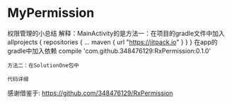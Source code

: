 # MyPermission
权限管理的小总结
解释：MainActivity的是方法一：在项目的gradle文件中加入
allprojects {
        repositories {
            ...
            maven { url "https://jitpack.io" }
        }
    }
    在app的gradle中加入依赖
    compile 'com.github.348476129:RxPermission:0.1.0'
    
    方法二：在SolutionOne包中
    
    代码详细
感谢借鉴于:
https://github.com/348476129/RxPermission
